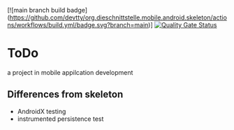[![main branch build badge] (https://github.com/devtty/org.dieschnittstelle.mobile.android.skeleton/actions/workflows/build.yml/badge.svg?branch=main)]
[![Quality Gate Status](https://sonarcloud.io/api/project_badges/measure?project=devtty_org.dieschnittstelle.mobile.android.skeleton&metric=alert_status)](https://sonarcloud.io/summary/new_code?id=devtty_org.dieschnittstelle.mobile.android.skeleton)

# ToDo

a project in mobile appilcation development

## Differences from skeleton

- AndroidX testing
- instrumented persistence test
